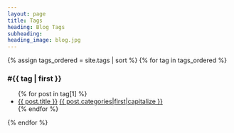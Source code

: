 ```yaml
---
layout: page
title: Tags
heading: Blog Tags
subheading:
heading_image: blog.jpg
---
```


<div class="row">
{% assign tags_ordered = site.tags | sort  %}
{% for tag in tags_ordered %}
<div id="{{ tag | first }}" class="panel panel-default">
    <div class="panel-heading">
        <h3 class="panel-title">#{{ tag | first }}</h3>
    </div>
    <ul class="list-group">
    {% for post in tag[1] %}
    <li class="list-group-item">
        <a href="{{ post.url }}">{{ post.title }}</a>
        <a href="/blog/categories#{{ post.categories|first }}" class="badge">{{ post.categories|first|capitalize }}</a>
    </li>
    {% endfor %}
    </ul>
</div>
{% endfor %}
</div>
